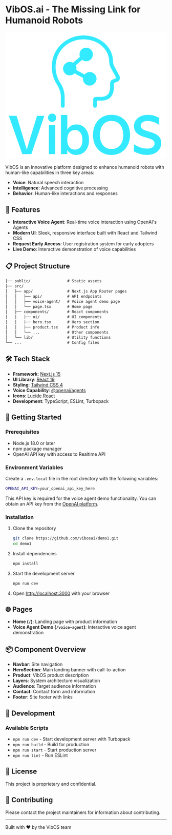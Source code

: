 # VibOS.ai - The Missing Link for Humanoid Robots

![VibOS Logo](public/logo-small-transparent.png)

VibOS is an innovative platform designed to enhance humanoid robots with human-like capabilities in three key areas:
- **Voice**: Natural speech interaction
- **Intelligence**: Advanced cognitive processing
- **Behavior**: Human-like interactions and responses

## 🚀 Features

- **Interactive Voice Agent**: Real-time voice interaction using OpenAI's Agents
- **Modern UI**: Sleek, responsive interface built with React and Tailwind CSS
- **Request Early Access**: User registration system for early adopters
- **Live Demo**: Interactive demonstration of voice capabilities

## 📋 Project Structure

```
├── public/                # Static assets
├── src/
│   ├── app/               # Next.js App Router pages
│   │   ├── api/           # API endpoints
│   │   ├── voice-agent/   # Voice agent demo page
│   │   └── page.tsx       # Home page
│   ├── components/        # React components
│   │   ├── ui/            # UI components
│   │   ├── hero.tsx       # Hero section
│   │   ├── product.tsx    # Product info
│   │   └── ...            # Other components
│   └── lib/               # Utility functions
└── ...                    # Config files
```

## 🛠️ Tech Stack

- **Framework**: [Next.js 15](https://nextjs.org/)
- **UI Library**: [React 19](https://react.dev/)
- **Styling**: [Tailwind CSS 4](https://tailwindcss.com/)
- **Voice Capability**: [@openai/agents](https://openai.com/)
- **Icons**: [Lucide React](https://lucide.dev/)
- **Development**: TypeScript, ESLint, Turbopack

## 🚦 Getting Started

### Prerequisites

- Node.js 18.0 or later
- npm package manager
- OpenAI API key with access to Realtime API

### Environment Variables

Create a `.env.local` file in the root directory with the following variables:

```bash
OPENAI_API_KEY=your_openai_api_key_here
```

This API key is required for the voice agent demo functionality. You can obtain an API key from the [OpenAI platform](https://platform.openai.com/api-keys).

### Installation

1. Clone the repository
   ```bash
   git clone https://github.com/vibosai/demo1.git
   cd demo1
   ```

2. Install dependencies
   ```bash
   npm install
   ```

3. Start the development server
   ```bash
   npm run dev
   ```

4. Open [http://localhost:3000](http://localhost:3000) with your browser

## 🌐 Pages

- **Home (`/`)**: Landing page with product information
- **Voice Agent Demo (`/voice-agent`)**: Interactive voice agent demonstration

## 📦 Component Overview

- **Navbar**: Site navigation
- **HeroSection**: Main landing banner with call-to-action
- **Product**: VibOS product description
- **Layers**: System architecture visualization
- **Audience**: Target audience information
- **Contact**: Contact form and information
- **Footer**: Site footer with links

## 🧪 Development

### Available Scripts

- `npm run dev` - Start development server with Turbopack
- `npm run build` - Build for production
- `npm run start` - Start production server
- `npm run lint` - Run ESLint

## 📄 License

This project is proprietary and confidential.

## 🤝 Contributing

Please contact the project maintainers for information about contributing.

---

Built with ❤️ by the VibOS team
